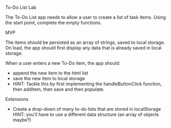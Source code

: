 To-Do List Lab

The To-Do List app needs to allow a user to create a list of task items. Using the start point, complete the empty functions.

MVP

The items should be persisted as an array of strings, saved to local storage. On load, the app should first display any data that is already saved in local storage.

When a user enters a new To-Do item, the app should:

- append the new item to the html list
- save the new item to local storage
- HINT: Tackle this by first implementing the handleButtonClick function, then addItem, then save and then populate.

Extensions

- Create a drop-down of many to-do lists that are stored in localStorage HINT: you'll have to use a different data structure (an array of objects maybe?)
